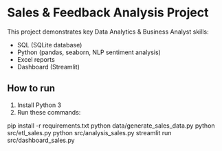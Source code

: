 # Sales & Feedback Analysis Project

This project demonstrates key Data Analytics & Business Analyst skills:
- SQL (SQLite database)
- Python (pandas, seaborn, NLP sentiment analysis)
- Excel reports
- Dashboard (Streamlit)

## How to run
1. Install Python 3  
2. Run these commands:

pip install -r requirements.txt
python data/generate_sales_data.py
python src/etl_sales.py
python src/analysis_sales.py
streamlit run src/dashboard_sales.py
